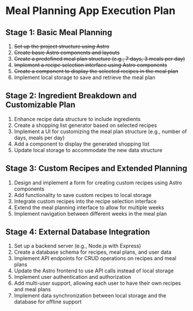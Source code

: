 # Meal Planning App Execution Plan

## Stage 1: Basic Meal Planning

1. ~~Set up the project structure using Astro~~
2. ~~Create basic Astro components and layouts~~
3. ~~Create a predefined meal plan structure (e.g., 7 days, 3 meals per day)~~
4. ~~Implement a recipe selection interface using Astro components~~
5. ~~Create a component to display the selected recipes in the meal plan~~
6. Implement local storage to save and retrieve the meal plan

## Stage 2: Ingredient Breakdown and Customizable Plan

1. Enhance recipe data structure to include ingredients
2. Create a shopping list generator based on selected recipes
3. Implement a UI for customizing the meal plan structure (e.g., number of days, meals per day)
4. Add a component to display the generated shopping list
5. Update local storage to accommodate the new data structure

## Stage 3: Custom Recipes and Extended Planning

1. Design and implement a form for creating custom recipes using Astro components
2. Add functionality to save custom recipes to local storage
3. Integrate custom recipes into the recipe selection interface
4. Extend the meal planning interface to allow for multiple weeks
5. Implement navigation between different weeks in the meal plan

## Stage 4: External Database Integration

1. Set up a backend server (e.g., Node.js with Express)
2. Create a database schema for recipes, meal plans, and user data
3. Implement API endpoints for CRUD operations on recipes and meal plans
4. Update the Astro frontend to use API calls instead of local storage
5. Implement user authentication and authorization
6. Add multi-user support, allowing each user to have their own recipes and meal plans
7. Implement data synchronization between local storage and the database for offline support

